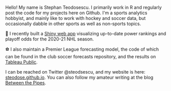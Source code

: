Hello!
My name is Stephan Teodosescu. I primarily work in R and regularly post the code for my projects here on Github. I'm a sports analytics hobbyist, and mainly like to work with hockey and soccer data, but occasionally dabble in other sports as well as non-sports topics.

🏒  I recently built a [Shiny web app](https://steodosescu.shinyapps.io/nhl-odds/) visualizing up-to-date power rankings and playoff odds for the 2020-21 NHL season.

⚽  I also maintain a Premier League forecasting model, the code of which can be found in the club soccer forecasts repository, and the results on [Tableau Public](https://public.tableau.com/app/profile/stephan.teodosescu/viz/PremierLeague19-20Simulations/SimulationsDashboard).

I can be reached on Twitter @steodsescu, and my website is here: [steodose.github.io](https://steodose.github.io/steodosescu.github.io/). You can also follow my amateur writing at the blog [Between the Pipes](https://betweenpipes.wordpress.com/).

<!---
steodose/steodose is a ✨ special ✨ repository because its `README.md` (this file) appears on your GitHub profile.
You can click the Preview link to take a look at your changes.
--->
